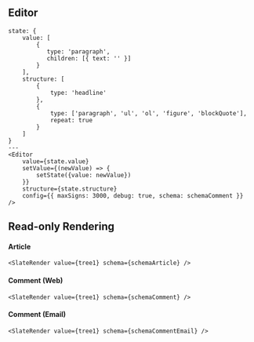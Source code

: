 ## Editor

```react
state: {
    value: [
        {
           type: 'paragraph',
           children: [{ text: '' }]
        }
    ],
    structure: [
        {
            type: 'headline'
        },
        {
            type: ['paragraph', 'ul', 'ol', 'figure', 'blockQuote'],
            repeat: true
        }
    ]
}
---
<Editor
    value={state.value}
    setValue={(newValue) => {
        setState({value: newValue})
    }}
    structure={state.structure}
    config={{ maxSigns: 3000, debug: true, schema: schemaComment }}
/>
```

## Read-only Rendering

#### Article

```react
<SlateRender value={tree1} schema={schemaArticle} />
```

#### Comment (Web)

```react
<SlateRender value={tree1} schema={schemaComment} />
```

#### Comment (Email)

```react
<SlateRender value={tree1} schema={schemaCommentEmail} />
```